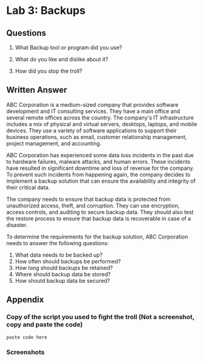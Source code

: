 # Lab 3: Backups

## Questions

1. What Backup tool or program did you use?

1. What do you like and dislike about it?

1. How did you stop the troll?

## Written Answer
ABC Corporation is a medium-sized company that provides software development and IT consulting services. They have a main office and several remote offices across the country. The company's IT infrastructure includes a mix of physical and virtual servers, desktops, laptops, and mobile devices. They use a variety of software applications to support their business operations, such as email, customer relationship management, project management, and accounting.

ABC Corporation has experienced some data loss incidents in the past due to hardware failures, malware attacks, and human errors. These incidents have resulted in significant downtime and loss of revenue for the company. To prevent such incidents from happening again, the company decides to implement a backup solution that can ensure the availability and integrity of their critical data.

The company needs to ensure that backup data is protected from unauthorized access, theft, and corruption. They can use encryption, access controls, and auditing to secure backup data. They should also test the restore process to ensure that backup data is recoverable in case of a disaster.

To determine the requirements for the backup solution, ABC Corporation needs to answer the following questions:

1.	What data needs to be backed up?
2.	How often should backups be performed?
3.	How long should backups be retained?
4.	Where should backup data be stored?
5.	How should backup data be secured?

## Appendix

### Copy of the script you used to fight the troll (Not a screenshot, copy and paste the code)

```
paste code here
```
### Screenshots 

